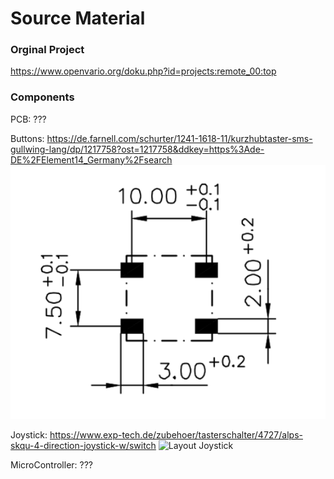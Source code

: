 # Source Material

### Orginal Project
https://www.openvario.org/doku.php?id=projects:remote_00:top

### Components
PCB: ???

Buttons: https://de.farnell.com/schurter/1241-1618-11/kurzhubtaster-sms-gullwing-lang/dp/1217758?ost=1217758&ddkey=https%3Ade-DE%2FElement14_Germany%2Fsearch
![Layout Button](1241.1618.11_flatPCBButton_pinlayout.PNG)

Joystick: https://www.exp-tech.de/zubehoer/tasterschalter/4727/alps-skqu-4-direction-joystick-w/switch
![Layout Joystick](ALPSSKQU_4directionJoystickwswitch_pinlayout.PNG)

MicroController: ???
